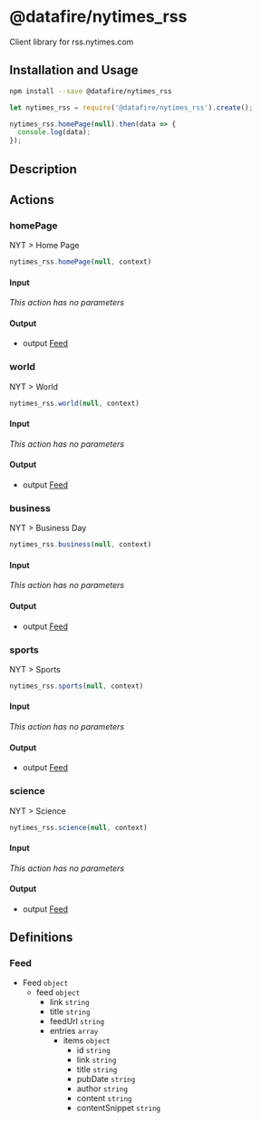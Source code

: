 # @datafire/nytimes_rss

Client library for rss.nytimes.com

## Installation and Usage
```bash
npm install --save @datafire/nytimes_rss
```
```js
let nytimes_rss = require('@datafire/nytimes_rss').create();

nytimes_rss.homePage(null).then(data => {
  console.log(data);
});
```

## Description



## Actions

### homePage
NYT > Home Page


```js
nytimes_rss.homePage(null, context)
```

#### Input
*This action has no parameters*

#### Output
* output [Feed](#feed)

### world
NYT > World


```js
nytimes_rss.world(null, context)
```

#### Input
*This action has no parameters*

#### Output
* output [Feed](#feed)

### business
NYT > Business Day


```js
nytimes_rss.business(null, context)
```

#### Input
*This action has no parameters*

#### Output
* output [Feed](#feed)

### sports
NYT > Sports


```js
nytimes_rss.sports(null, context)
```

#### Input
*This action has no parameters*

#### Output
* output [Feed](#feed)

### science
NYT > Science


```js
nytimes_rss.science(null, context)
```

#### Input
*This action has no parameters*

#### Output
* output [Feed](#feed)



## Definitions

### Feed
* Feed `object`
  * feed `object`
    * link `string`
    * title `string`
    * feedUrl `string`
    * entries `array`
      * items `object`
        * id `string`
        * link `string`
        * title `string`
        * pubDate `string`
        * author `string`
        * content `string`
        * contentSnippet `string`


